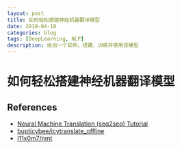 ```yaml
---
layout: post
title: 如何轻松搭建神经机器翻译模型
date: 2018-04-18
categories: blog
tags: [DeepLearning, NLP]
description: 给出一个实例，搭建、训练并使用该模型
---
```


# 如何轻松搭建神经机器翻译模型

## References

* [Neural Machine Translation (seq2seq) Tutorial](https://github.com/tensorflow/nmt#wmt-german-english)
* [bupticybee/icytranslate_offline](https://github.com/bupticybee/icytranslate_offline/blob/master/align-and-translate-char.ipynb)
* [l11x0m7/nmt](https://github.com/l11x0m7/nmt)